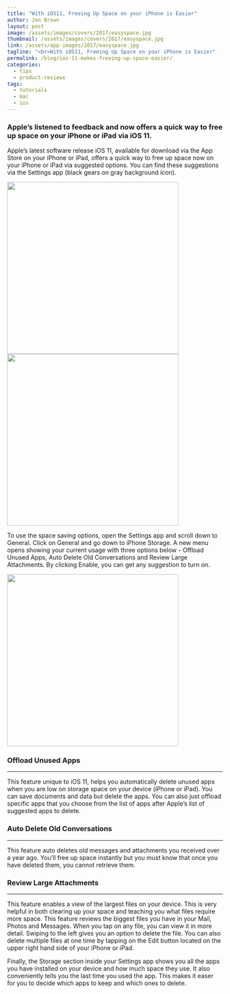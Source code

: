 ```yaml
---
title: "With iOS11, Freeing Up Space on your iPhone is Easier"
author: Jon Brown
layout: post
image: /assets/images/covers/2017/easyspace.jpg
thumbnail: /assets/images/covers/2017/easyspace.jpg
link: /assets/app-images/2017/easyspace.jpg
tagline: "<br>With iOS11, Freeing Up Space on your iPhone is Easier"
permalink: /blog/ios-11-makes-freeing-up-space-easier/
categories:
  - tips
  - product-reviews
tags:
  - tutorials
  - mac
  - ios
---
```

### Apple’s listened to feedback and now offers a quick way to free up space on your iPhone or iPad via iOS 11.

Apple’s latest software release iOS 11, available for download via the App Store on your iPhone or iPad, offers a quick way to free up space now on your iPhone or iPad via suggested options. You can find these suggestions via the Settings app (black gears on gray background icon).

<img src="{{ site.site_cdn }}/assets/images/blog/2017/easyspace/ios11_freeupspace_image_1.jpg" class="img-fluid rounded m-2" width="400" />

<img src="{{ site.site_cdn }}/assets/images/blog/2017/easyspace/ios11_freeupspace_image_2.jpg" class="img-fluid rounded m-2" width="400" />

To use the space saving options, open the Settings app and scroll down to General. Click on General and go down to iPhone Storage. A new menu opens showing your current usage with three options below - Offload Unused Apps, Auto Delete Old Conversations and Review Large Attachments. By clicking Enable, you can get any suggestion to turn on.

<img src="{{ site.site_cdn }}/assets/images/blog/2017/easyspace/ios11_freeupspace_image_3.jpg" class="img-fluid rounded m-2" width="400" />

### Offload Unused Apps
---
This feature unique to iOS 11, helps you automatically delete unused apps when you are low on storage space on your device (iPhone or iPad). You can save documents and data but delete the apps. You can also just offload specific apps that you choose from the list of apps after Apple’s list of suggested apps to delete.

### Auto Delete Old Conversations
---
This feature auto deletes old messages and attachments you received over a year ago. You’ll free up space instantly but you must know that once you have deleted them, you cannot retrieve them.

### Review Large Attachments
---
This feature enables a view of the largest files on your device. This is very helpful in both clearing up your space and teaching you what files require more space. This feature reviews the biggest files you have in your Mail, Photos and Messages. When you tap on any file, you can view it in more detail. Swiping to the left gives you an option to delete the file.  You can also delete multiple files at one time by tapping on the Edit button located on the upper right hand side of your iPhone or iPad.

Finally, the Storage section inside your Settings app shows you all the apps you have installed on your device and how much space they use. It also conveniently tells you the last time you used the app. This makes it easer for you to decide which apps to keep and which ones to delete.
